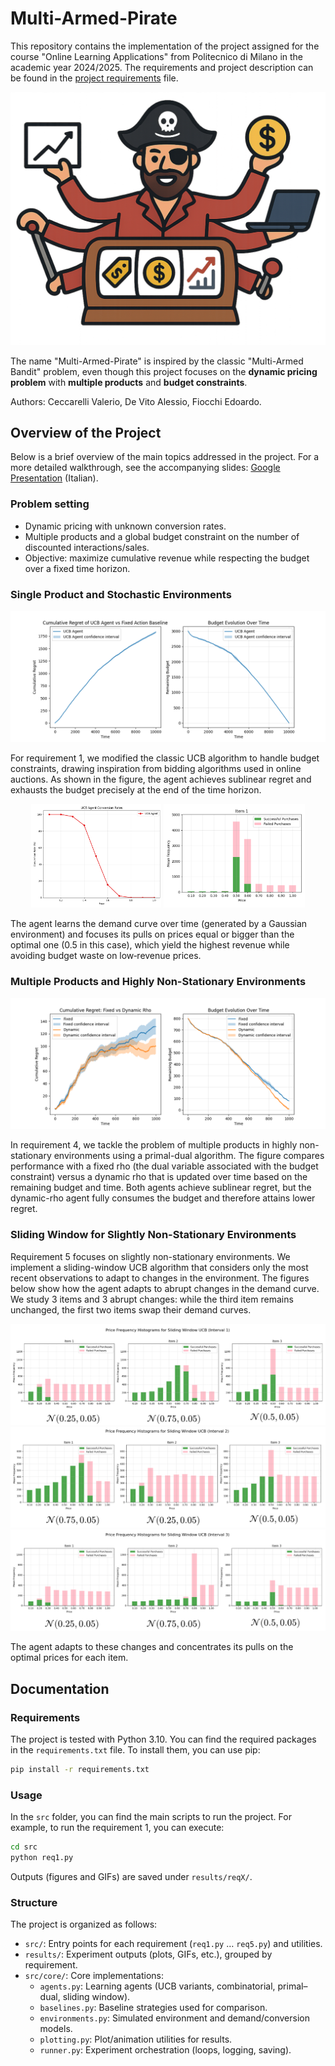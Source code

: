 # Multi-Armed-Pirate

This repository contains the implementation of the project assigned for the course "Online Learning Applications" from Politecnico di Milano in the academic year 2024/2025. The requirements and project description can be found in the [project requirements](project_requirements.pdf) file.

![Multi-Armed-Pirate Logo](.github/readme/pirate_logo.png)

The name "Multi-Armed-Pirate" is inspired by the classic "Multi-Armed Bandit" problem, even though this project focuses on the **dynamic pricing problem** with **multiple products** and **budget constraints**.

Authors: Ceccarelli Valerio, De Vito Alessio, Fiocchi Edoardo.

## Overview of the Project

Below is a brief overview of the main topics addressed in the project. For a more detailed walkthrough, see the accompanying slides: [Google Presentation](https://docs.google.com/presentation/d/17VjTtiA57XB81jg1mF-1R7BiMcao8M-G12Y5fvGkirU/edit?usp=sharing) (Italian).

### Problem setting

- Dynamic pricing with unknown conversion rates.
- Multiple products and a global budget constraint on the number of discounted interactions/sales.
- Objective: maximize cumulative revenue while respecting the budget over a fixed time horizon.

### Single Product and Stochastic Environments

![Cumulative Regret and Budget Evolution](.github/readme/req1_cumulative_regret_and_budget_evolution.png)

For requirement 1, we modified the classic UCB algorithm to handle budget constraints, drawing inspiration from bidding algorithms used in online auctions. As shown in the figure, the agent achieves sublinear regret and exhausts the budget precisely at the end of the time horizon.

<p align="center">
	<img src=".github/readme/req1_demand_curve.png" alt="Demand Curve" width="41.25%"/>
	<img src=".github/readme/req1_pulled_arms.png" alt="Pulled Arms" width="45%"/>
</p>

The agent learns the demand curve over time (generated by a Gaussian environment) and focuses its pulls on prices equal or bigger than the optimal one (0.5 in this case), which yield the highest revenue while avoiding budget waste on low‑revenue prices.


### Multiple Products and Highly Non-Stationary Environments

![Cumulative Regret Fixed vs Dynamic Rho](.github/readme/req4_dynamic_rho.png)

In requirement 4, we tackle the problem of multiple products in highly non-stationary environments using a primal-dual algorithm. The figure compares performance with a fixed rho (the dual variable associated with the budget constraint) versus a dynamic rho that is updated over time based on the remaining budget and time. Both agents achieve sublinear regret, but the dynamic-rho agent fully consumes the budget and therefore attains lower regret.

### Sliding Window for Slightly Non-Stationary Environments

Requirement 5 focuses on slightly non-stationary environments. We implement a sliding-window UCB algorithm that considers only the most recent observations to adapt to changes in the environment. The figures below show how the agent adapts to abrupt changes in the demand curve. We study 3 items and 3 abrupt changes: while the third item remains unchanged, the first two items swap their demand curves.

![Pulled Arms First Interval](.github/readme/req5_int1.png)
![Pulled Arms Second Interval](.github/readme/req5_int2.png)
![Pulled Arms Third Interval](.github/readme/req5_int3.png)

The agent adapts to these changes and concentrates its pulls on the optimal prices for each item.

## Documentation

### Requirements
The project is tested with Python 3.10. You can find the required packages in the `requirements.txt` file. To install them, you can use pip:

```bash
pip install -r requirements.txt
```

### Usage
In the `src` folder, you can find the main scripts to run the project. For example, to run the requirement 1, you can execute:

```bash
cd src
python req1.py
```

Outputs (figures and GIFs) are saved under `results/reqX/`.

### Structure
The project is organized as follows:

- `src/`: Entry points for each requirement (`req1.py` … `req5.py`) and utilities.
- `results/`: Experiment outputs (plots, GIFs, etc.), grouped by requirement.
- `src/core/`: Core implementations:
	- `agents.py`: Learning agents (UCB variants, combinatorial, primal–dual, sliding window).
	- `baselines.py`: Baseline strategies used for comparison.
	- `environments.py`: Simulated environment and demand/conversion models.
	- `plotting.py`: Plot/animation utilities for results.
	- `runner.py`: Experiment orchestration (loops, logging, saving).
